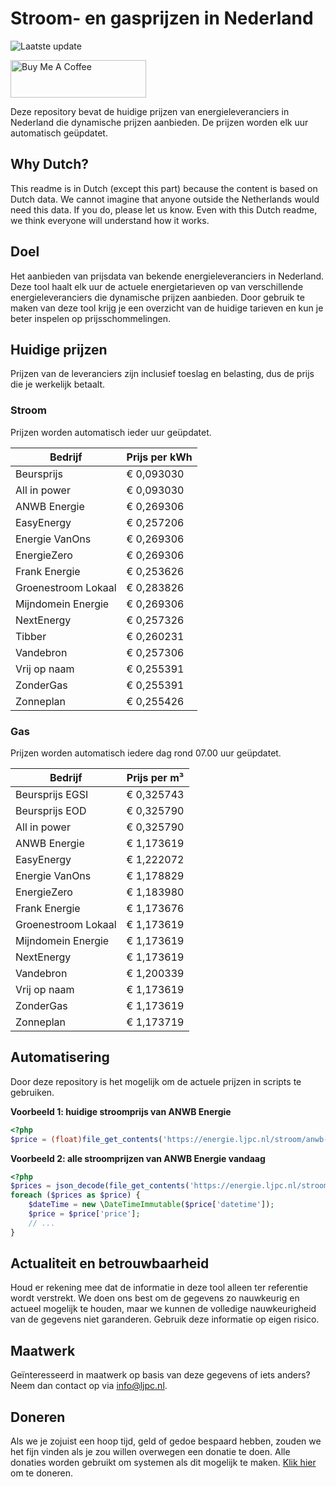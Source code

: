 # Stroom- en gasprijzen in Nederland

![Laatste update](https://img.shields.io/badge/laatste%20update-2025--07--30%2023%3A00%20CET-brightgreen)

<a href="https://www.buymeacoffee.com/Lars-" target="_blank"><img src="https://cdn.buymeacoffee.com/buttons/v2/default-orange.png" alt="Buy Me A Coffee" height="60" style="height: 60px !important;width: 217px !important;" ></a>

Deze repository bevat de huidige prijzen van energieleveranciers in Nederland die dynamische prijzen aanbieden. De prijzen worden elk uur automatisch geüpdatet.

## Why Dutch?

This readme is in Dutch (except this part) because the content is based on Dutch data. We cannot imagine that anyone outside the Netherlands would need this data. If you do, please let us know. Even with this Dutch readme, we think
everyone will understand how it works.

## Doel

Het aanbieden van prijsdata van bekende energieleveranciers in Nederland. Deze tool haalt elk uur de actuele energietarieven op van verschillende energieleveranciers die dynamische prijzen aanbieden. Door gebruik te maken van deze tool
krijg je een overzicht van de huidige tarieven en kun je beter inspelen op prijsschommelingen.

## Huidige prijzen

Prijzen van de leveranciers zijn inclusief toeslag en belasting, dus de prijs die je werkelijk betaalt.

### Stroom

Prijzen worden automatisch ieder uur geüpdatet.

 Bedrijf | Prijs per kWh 
---------|---------------
Beursprijs | € 0,093030
All in power | € 0,093030
ANWB Energie | € 0,269306
EasyEnergy | € 0,257206
Energie VanOns | € 0,269306
EnergieZero | € 0,269306
Frank Energie | € 0,253626
Groenestroom Lokaal | € 0,283826
Mijndomein Energie | € 0,269306
NextEnergy | € 0,257326
Tibber | € 0,260231
Vandebron | € 0,257306
Vrij op naam | € 0,255391
ZonderGas | € 0,255391
Zonneplan | € 0,255426


### Gas

Prijzen worden automatisch iedere dag rond 07.00 uur geüpdatet.

 Bedrijf | Prijs per m³ 
---------|--------------
Beursprijs EGSI | € 0,325743
Beursprijs EOD | € 0,325790
All in power | € 0,325790
ANWB Energie | € 1,173619
EasyEnergy | € 1,222072
Energie VanOns | € 1,178829
EnergieZero | € 1,183980
Frank Energie | € 1,173676
Groenestroom Lokaal | € 1,173619
Mijndomein Energie | € 1,173619
NextEnergy | € 1,173619
Vandebron | € 1,200339
Vrij op naam | € 1,173619
ZonderGas | € 1,173619
Zonneplan | € 1,173719


## Automatisering

Door deze repository is het mogelijk om de actuele prijzen in scripts te gebruiken.

**Voorbeeld 1: huidige stroomprijs van ANWB Energie**

```php
<?php
$price = (float)file_get_contents('https://energie.ljpc.nl/stroom/anwb-energie-nu.txt');

```

**Voorbeeld 2: alle stroomprijzen van ANWB Energie vandaag**

```php
<?php
$prices = json_decode(file_get_contents('https://energie.ljpc.nl/stroom/all-in-power-vandaag.json'),true);
foreach ($prices as $price) {
    $dateTime = new \DateTimeImmutable($price['datetime']);
    $price = $price['price'];
    // ...
}
```

## Actualiteit en betrouwbaarheid

Houd er rekening mee dat de informatie in deze tool alleen ter referentie wordt verstrekt. We doen ons best om de gegevens zo nauwkeurig en actueel mogelijk te houden, maar we kunnen de volledige nauwkeurigheid van de gegevens niet
garanderen. Gebruik deze informatie op eigen risico.

## Maatwerk

Geïnteresseerd in maatwerk op basis van deze gegevens of iets anders? Neem dan contact op
via [info@ljpc.nl](mailto:info@ljpc.nl?subject=Energie%20prijzen).

## Doneren

Als we je zojuist een hoop tijd, geld of gedoe bespaard hebben, zouden we het fijn vinden als je zou willen overwegen een
donatie te doen. Alle donaties worden gebruikt om systemen als dit mogelijk te
maken. [Klik hier](https://www.buymeacoffee.com/Lars-) om te doneren.

